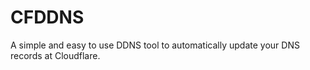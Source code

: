 # CFDDNS
A simple and easy to use DDNS tool to automatically update your DNS records at Cloudflare.
